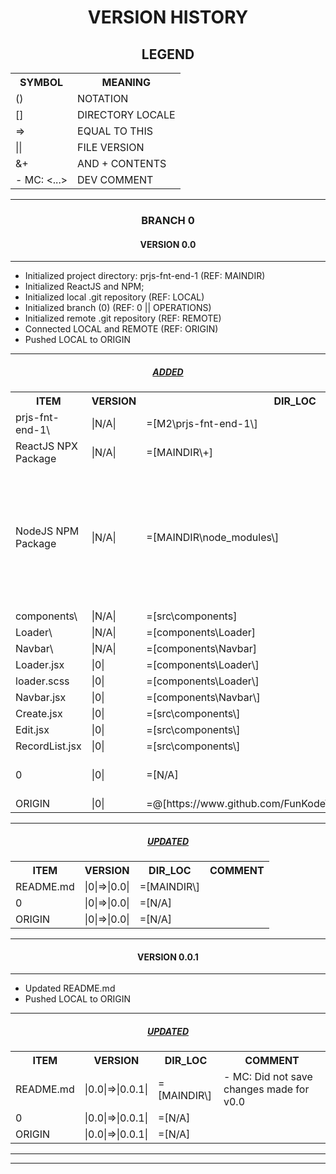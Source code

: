 <h1 align="center">VERSION HISTORY</h1>

<h2 align="center">LEGEND</h2>

<table align="center">
    <tr>
        <th>SYMBOL</th>
        <th>MEANING</th>
    </tr>
    <tr>
        <td>()</td>
        <td>NOTATION</td>
    </tr>
    <tr>
        <td>[]</td>
        <td>DIRECTORY LOCALE</td>
    </tr>
    <tr>
        <td>=></td>
        <td>EQUAL TO THIS</td>
    </tr>
    <tr>
        <td>||</td>
        <td>FILE VERSION</td>
    </tr>
    <tr>
        <td>&+</td>
        <td>AND + CONTENTS</td>
    </tr>
    <tr>
        <td>- MC: <...></td>
        <td>DEV COMMENT</td>
    </tr>
</table>

---

<h3 align="center">BRANCH 0</h3>

<h4 align="center">VERSION 0.0</h4>

---

-   Initialized project directory: prjs-fnt-end-1 (REF: MAINDIR\)
-   Initialized ReactJS and NPM;
-   Initialized local .git repository (REF: LOCAL)
-   Initialized branch (0) (REF: 0 || OPERATIONS)
-   Initialized remote .git repository (REF: REMOTE)
-   Connected LOCAL and REMOTE (REF: ORIGIN)
-   Pushed LOCAL to ORIGIN

---

<h5 align="center"><strong><em><u>ADDED</u></em></strong></h5>

<table align="center">
    <tr>
        <th>ITEM</th>
        <th>VERSION</th>
        <th>DIR_LOC</th>
        <th>COMMENT</th>
    </tr>
    <tr>
        <td>prjs-fnt-end-1\</td>
        <td>|N/A|</td>
        <td>=[M2\prjs-fnt-end-1\]</td>
        <td>- MC: [REF: MAINDIR\]</td>
    </tr>
    <tr>
        <td>ReactJS NPX Package</td>
        <td>|N/A|</td>
        <td>=[MAINDIR\+]</td>
        <td>- +[create-react-app]</td>
    </tr>
    <tr>
        <td>NodeJS NPM Package</td>
        <td>|N/A|</td>
        <td>=[MAINDIR\node_modules\]</td>
        <td>- +[react-route-dom]<br>- +[sass]<br>- +[scss]<br>- +[react-bootstrap]<br>- +[bootswatch]<br>- +[bootstrap]<br>- +[jquery]</td>
    </tr>
    <tr>
        <td>components\</td>
        <td>|N/A|</td>
        <td>=[src\components]</td>
        <td></td>
    </tr>
    <tr>
        <td>Loader\</td>
        <td>|N/A|</td>
        <td>=[components\Loader]</td>
        <td></td>
    </tr>
    <tr>
        <td>Navbar\</td>
        <td>|N/A|</td>
        <td>=[components\Navbar]</td>
        <td></td>
    </tr>
    <tr>
        <td>Loader.jsx</td>
        <td>|0|</td>
        <td>=[components\Loader\]</td>
        <td></td>
    </tr>
    <tr>
        <td>loader.scss</td>
        <td>|0|</td>
        <td>=[components\Loader\]</td>
        <td></td>
    </tr>
    <tr>
        <td>Navbar.jsx</td>
        <td>|0|</td>
        <td>=[components\Navbar\]</td>
        <td></td>
    </tr>
    <tr>
        <td>Create.jsx</td>
        <td>|0|</td>
        <td>=[src\components\]</td>
        <td></td>
    </tr>
    <tr>
        <td>Edit.jsx</td>
        <td>|0|</td>
        <td>=[src\components\]</td>
        <td></td>
    </tr>
    <tr>
        <td>RecordList.jsx</td>
        <td>|0|</td>
        <td>=[src\components\]</td>
        <td></td>
    </tr>
    <tr>
        <td>0</td>
        <td>|0|</td>
        <td>=[N/A]</td>
        <td>- MC: Branch [REF: 0 || OPERATIONS]</td>
    </tr>
    <tr>
        <td>ORIGIN</td>
        <td>|0|</td>
        <td>=@[https://www.github.com/FunKodeT/M2PRJSFntEnd1_2.git]</td>
        <td>- MC: Remote</td>
    </tr>
</table>

---

<h5 align="center"><strong><em><u>UPDATED</u></em></strong></h5>

<table align="center">
    <tr>
        <th>ITEM</th>
        <th>VERSION</th>
        <th>DIR_LOC</th>
        <th>COMMENT</th>
    </tr>
    <tr>
        <td>README.md</td>
        <td>|0|=>|0.0|</td>
        <td>=[MAINDIR\]</td>
        <td></td>
    </tr>
    <tr>
        <td>0</td>
        <td>|0|=>|0.0|</td>
        <td>=[N/A]</td>
        <td></td>
    </tr>
    <tr>
        <td>ORIGIN</td>
        <td>|0|=>|0.0|</td>
        <td>=[N/A]</td>
        <td></td>
    </tr>
</table>

---

<h4 align="center">VERSION 0.0.1</h4>

---

-   Updated README.md
-   Pushed LOCAL to ORIGIN

---

<h5 align="center"><strong><em><u>UPDATED</u></em></strong></h5>

<table align="center">
    <tr>
        <th>ITEM</th>
        <th>VERSION</th>
        <th>DIR_LOC</th>
        <th>COMMENT</th>
    </tr>
    <tr>
        <td>README.md</td>
        <td>|0.0|=>|0.0.1|</td>
        <td>=[MAINDIR\]</td>
        <td>- MC: Did not save changes made for v0.0</td>
    </tr>
    <tr>
        <td>0</td>
        <td>|0.0|=>|0.0.1|</td>
        <td>=[N/A]</td>
        <td></td>
    </tr>
    <tr>
        <td>ORIGIN</td>
        <td>|0.0|=>|0.0.1|</td>
        <td>=[N/A]</td>
        <td></td>
    </tr>
</table>

---

---
